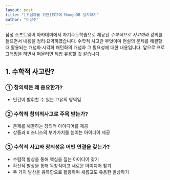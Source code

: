 ```yaml
---
layout: post
title: "[초심자를 위한]EC2에 MongoDB 설치하기"
author: "이상주"
---
```


삼성 소프트웨어 아카데미에서 자기주도학습으로 제공된 *수학적으로 사고하라* 강의를 들으면서 내용을 정리∙요약하였습니다. 수학적 사고란 무엇이며 현실의 문제를 해결할 때 활용되는 개념화∙시각화∙패턴화의 개념과 그 필요성에 대한 내용입니다. 앞으로 프로그래밍을 하면서 떠올리면 제법 유용할 것 같습니다.

## 1. 수학적 사고란?
### ① 창의력은 왜 중요한가?

* 인간이 발휘할 수 있는 고유의 영역임

### ② 수학적 창의적사고로 주목 받는가?

* 문제를 해결하는 창의적 아이디어를 제공
* 상품과 비즈니스의 부가가치를 높이는 아이디어 제공

### ③ 수학적 사고와 창의성은 어떤 연결을 갖는가?

* 수렴적 발상을 통해 핵심을 짚는 아이디어 찾기
* 확산적 발상을 통해 독창적이고 새로운 아이디어 찾기
* 두 가지 발상을 융복합으로 활용하며 새롭고도 유용한 발상하기
